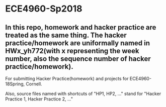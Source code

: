 # ECE4960-Sp2018

## In this repo, homework and hacker practice are treated as the same thing. The hacker practice/homework are uniformally named in HWx_yh772(with x representing the week number, also the sequence number of hacker practice/homework).

For submitting Hacker Practice(homework) and projects for ECE4960-18Spring, Cornell.

Also, source files named with shortcuts of "HP1, HP2, ..." stand for "Hacker Practice 1, Hacker Practice 2, ..."
